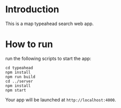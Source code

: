 # Introduction

This is a map typeahead search web app.

# How to run

run the following scripts to start the app:

```
cd typeahead
npm install
npm run build
cd ../server
npm install
npm start
```

Your app will be launched at `http://localhost:4000`.